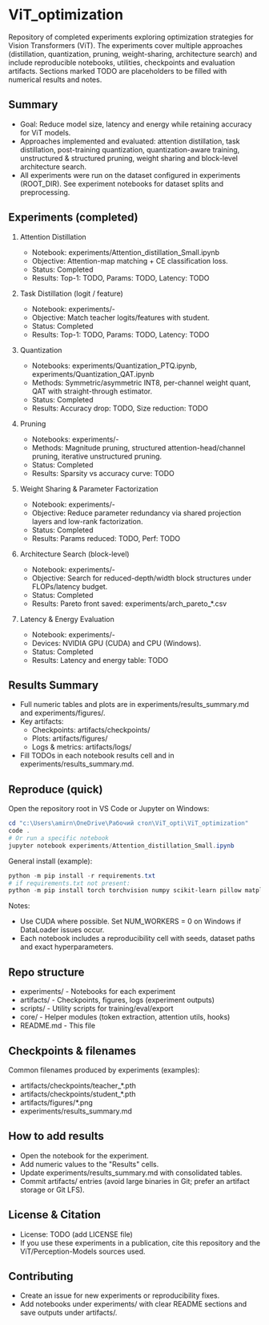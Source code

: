 # ViT_optimization

Repository of completed experiments exploring optimization strategies for Vision Transformers (ViT). The experiments cover multiple approaches (distillation, quantization, pruning, weight-sharing, architecture search) and include reproducible notebooks, utilities, checkpoints and evaluation artifacts. Sections marked TODO are placeholders to be filled with numerical results and notes.

## Summary
- Goal: Reduce model size, latency and energy while retaining accuracy for ViT models.
- Approaches implemented and evaluated: attention distillation, task distillation, post-training quantization, quantization-aware training, unstructured & structured pruning, weight sharing and block-level architecture search.
- All experiments were run on the dataset configured in experiments (ROOT_DIR). See experiment notebooks for dataset splits and preprocessing.

## Experiments (completed)
1. Attention Distillation
   - Notebook: experiments/Attention_distillation_Small.ipynb
   - Objective: Attention-map matching + CE classification loss.
   - Status: Completed
   - Results: Top-1: TODO, Params: TODO, Latency: TODO

2. Task Distillation (logit / feature)
   - Notebook: experiments/-
   - Objective: Match teacher logits/features with student.
   - Status: Completed
   - Results: Top-1: TODO, Params: TODO, Latency: TODO

3. Quantization
   - Notebooks: experiments/Quantization_PTQ.ipynb, experiments/Quantization_QAT.ipynb
   - Methods: Symmetric/asymmetric INT8, per-channel weight quant, QAT with straight-through estimator.
   - Status: Completed
   - Results: Accuracy drop: TODO, Size reduction: TODO

4. Pruning
   - Notebooks: experiments/-
   - Methods: Magnitude pruning, structured attention-head/channel pruning, iterative unstructured pruning.
   - Status: Completed
   - Results: Sparsity vs accuracy curve: TODO

5. Weight Sharing & Parameter Factorization
   - Notebook: experiments/-
   - Objective: Reduce parameter redundancy via shared projection layers and low-rank factorization.
   - Status: Completed
   - Results: Params reduced: TODO, Perf: TODO

6. Architecture Search (block-level)
   - Notebook: experiments/-
   - Objective: Search for reduced-depth/width block structures under FLOPs/latency budget.
   - Status: Completed
   - Results: Pareto front saved: experiments/arch_pareto_*.csv

7. Latency & Energy Evaluation
   - Notebook: experiments/-
   - Devices: NVIDIA GPU (CUDA) and CPU (Windows).
   - Status: Completed
   - Results: Latency and energy table: TODO

## Results Summary
- Full numeric tables and plots are in experiments/results_summary.md and experiments/figures/.
- Key artifacts:
  - Checkpoints: artifacts/checkpoints/
  - Plots: artifacts/figures/
  - Logs & metrics: artifacts/logs/
- Fill TODOs in each notebook results cell and in experiments/results_summary.md.

## Reproduce (quick)
Open the repository root in VS Code or Jupyter on Windows:

```powershell
cd "c:\Users\amirn\OneDrive\Рабочий стол\ViT_opti\ViT_optimization"
code .
# Or run a specific notebook
jupyter notebook experiments/Attention_distillation_Small.ipynb
```

General install (example):

```powershell
python -m pip install -r requirements.txt
# if requirements.txt not present:
python -m pip install torch torchvision numpy scikit-learn pillow matplotlib
```

Notes:
- Use CUDA where possible. Set NUM_WORKERS = 0 on Windows if DataLoader issues occur.
- Each notebook includes a reproducibility cell with seeds, dataset paths and exact hyperparameters.

## Repo structure
- experiments/           - Notebooks for each experiment
- artifacts/             - Checkpoints, figures, logs (experiment outputs)
- scripts/               - Utility scripts for training/eval/export
- core/                  - Helper modules (token extraction, attention utils, hooks)
- README.md              - This file

## Checkpoints & filenames
Common filenames produced by experiments (examples):
- artifacts/checkpoints/teacher_*.pth
- artifacts/checkpoints/student_*.pth
- artifacts/figures/*.png
- experiments/results_summary.md

## How to add results
- Open the notebook for the experiment.
- Add numeric values to the "Results" cells.
- Update experiments/results_summary.md with consolidated tables.
- Commit artifacts/ entries (avoid large binaries in Git; prefer an artifact storage or Git LFS).

## License & Citation
- License: TODO (add LICENSE file)
- If you use these experiments in a publication, cite this repository and the ViT/Perception-Models sources used.

## Contributing
- Create an issue for new experiments or reproducibility fixes.
- Add notebooks under experiments/ with clear README sections and save outputs under artifacts/.
